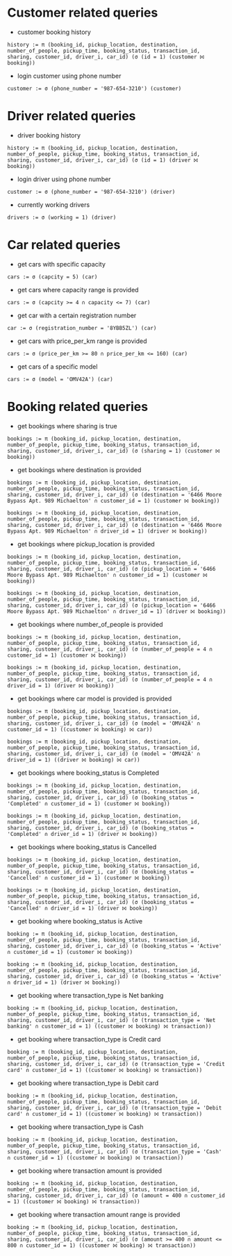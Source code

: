 # Customer related queries

- customer booking history
```
history := π (booking_id, pickup_location, destination, number_of_people, pickup_time, booking_status, transaction_id, sharing, customer_id, driver_i, car_id) (σ (id = 1) (customer ⨝ booking))
```

- login customer using phone number
```
customer := σ (phone_number = '987-654-3210') (customer) 
```

# Driver related queries

- driver booking history 
```
history := π (booking_id, pickup_location, destination, number_of_people, pickup_time, booking_status, transaction_id, sharing, customer_id, driver_i, car_id) (σ (id = 1) (driver ⨝ booking))
```

- login driver using phone number 
```
customer := σ (phone_number = '987-654-3210') (driver) 
```

- currently working drivers 
```
drivers := σ (working = 1) (driver) 
```

# Car related queries

- get cars with specific capacity 
```
cars := σ (capcity = 5) (car) 
```

- get cars where capacity range is provided
```
cars := σ (capcity >= 4 ∩ capacity <= 7) (car)  
```

- get car with a certain registration number 
```
car := σ (registration_number = '8YBB5ZL') (car)
```

- get cars with price_per_km range is provided
```
cars := σ (price_per_km >= 80 ∩ price_per_km <= 160) (car)
```

- get cars of a specific model 
```
cars := σ (model = 'OMV42A') (car) 
```

# Booking related queries

- get bookings where sharing is true
```
bookings := π (booking_id, pickup_location, destination, number_of_people, pickup_time, booking_status, transaction_id, sharing, customer_id, driver_i, car_id) (σ (sharing = 1) (customer ⨝ booking))
```

- get bookings where destination is provided
```
bookings := π (booking_id, pickup_location, destination, number_of_people, pickup_time, booking_status, transaction_id, sharing, customer_id, driver_i, car_id) (σ (destination = '6466 Moore Bypass Apt. 989 Michaelton' ∩ customer_id = 1) (customer ⨝ booking))

bookings := π (booking_id, pickup_location, destination, number_of_people, pickup_time, booking_status, transaction_id, sharing, customer_id, driver_i, car_id) (σ (destination = '6466 Moore Bypass Apt. 989 Michaelton' ∩ driver_id = 1) (driver ⨝ booking))
```

- get bookings where pickup_location is provided
```
bookings := π (booking_id, pickup_location, destination, number_of_people, pickup_time, booking_status, transaction_id, sharing, customer_id, driver_i, car_id) (σ (pickup_location = '6466 Moore Bypass Apt. 989 Michaelton' ∩ customer_id = 1) (customer ⨝ booking))

bookings := π (booking_id, pickup_location, destination, number_of_people, pickup_time, booking_status, transaction_id, sharing, customer_id, driver_i, car_id) (σ (pickup_location = '6466 Moore Bypass Apt. 989 Michaelton' ∩ driver_id = 1) (driver ⨝ booking))
```

- get bookings where number_of_people is provided
```
bookings := π (booking_id, pickup_location, destination, number_of_people, pickup_time, booking_status, transaction_id, sharing, customer_id, driver_i, car_id) (σ (number_of_people = 4 ∩ customer_id = 1) (customer ⨝ booking))

bookings := π (booking_id, pickup_location, destination, number_of_people, pickup_time, booking_status, transaction_id, sharing, customer_id, driver_i, car_id) (σ (number_of_people = 4 ∩ driver_id = 1) (driver ⨝ booking))
```

- get bookings where car model is provided is provided
```
bookings := π (booking_id, pickup_location, destination, number_of_people, pickup_time, booking_status, transaction_id, sharing, customer_id, driver_i, car_id) (σ (model = 'OMV42A' ∩ customer_id = 1) ((customer ⨝ booking) ⨝ car))

bookings := π (booking_id, pickup_location, destination, number_of_people, pickup_time, booking_status, transaction_id, sharing, customer_id, driver_i, car_id) (σ (model = 'OMV42A' ∩ driver_id = 1) ((driver ⨝ booking) ⨝ car))
```

- get bookings where booking_status is Completed
```
bookings := π (booking_id, pickup_location, destination, number_of_people, pickup_time, booking_status, transaction_id, sharing, customer_id, driver_i, car_id) (σ (booking_status = 'Completed' ∩ customer_id = 1) (customer ⨝ booking))

bookings := π (booking_id, pickup_location, destination, number_of_people, pickup_time, booking_status, transaction_id, sharing, customer_id, driver_i, car_id) (σ (booking_status = 'Completed' ∩ driver_id = 1) (driver ⨝ booking))
```

- get bookings where booking_status is Cancelled
```
bookings := π (booking_id, pickup_location, destination, number_of_people, pickup_time, booking_status, transaction_id, sharing, customer_id, driver_i, car_id) (σ (booking_status = 'Cancelled' ∩ customer_id = 1) (customer ⨝ booking))

bookings := π (booking_id, pickup_location, destination, number_of_people, pickup_time, booking_status, transaction_id, sharing, customer_id, driver_i, car_id) (σ (booking_status = 'Cancelled' ∩ driver_id = 1) (driver ⨝ booking))
```

- get booking where booking_status is Active
```
booking := π (booking_id, pickup_location, destination, number_of_people, pickup_time, booking_status, transaction_id, sharing, customer_id, driver_i, car_id) (σ (booking_status = 'Active' ∩ customer_id = 1) (customer ⨝ booking))

booking := π (booking_id, pickup_location, destination, number_of_people, pickup_time, booking_status, transaction_id, sharing, customer_id, driver_i, car_id) (σ (booking_status = 'Active' ∩ driver_id = 1) (driver ⨝ booking))
```

- get booking where transaction_type is Net banking
```
booking := π (booking_id, pickup_location, destination, number_of_people, pickup_time, booking_status, transaction_id, sharing, customer_id, driver_i, car_id) (σ (transaction_type = 'Net banking' ∩ customer_id = 1) ((customer ⨝ booking) ⨝ transaction))
```

- get booking where transaction_type is Credit card 
```
booking := π (booking_id, pickup_location, destination, number_of_people, pickup_time, booking_status, transaction_id, sharing, customer_id, driver_i, car_id) (σ (transaction_type = 'Credit card' ∩ customer_id = 1) ((customer ⨝ booking) ⨝ transaction))
```

- get booking where transaction_type is Debit card
```
booking := π (booking_id, pickup_location, destination, number_of_people, pickup_time, booking_status, transaction_id, sharing, customer_id, driver_i, car_id) (σ (transaction_type = 'Debit card' ∩ customer_id = 1) ((customer ⨝ booking) ⨝ transaction))
```

- get booking where transaction_type is Cash
```
booking := π (booking_id, pickup_location, destination, number_of_people, pickup_time, booking_status, transaction_id, sharing, customer_id, driver_i, car_id) (σ (transaction_type = 'Cash' ∩ customer_id = 1) ((customer ⨝ booking) ⨝ transaction))
```

- get booking where transaction amount is provided
```
booking := π (booking_id, pickup_location, destination, number_of_people, pickup_time, booking_status, transaction_id, sharing, customer_id, driver_i, car_id) (σ (amount = 400 ∩ customer_id = 1) ((customer ⨝ booking) ⨝ transaction))
```

- get booking where transaction amount range is provided
```
booking := π (booking_id, pickup_location, destination, number_of_people, pickup_time, booking_status, transaction_id, sharing, customer_id, driver_i, car_id) (σ (amount >= 400 ∩ amount <= 800 ∩ customer_id = 1) ((customer ⨝ booking) ⨝ transaction))
```